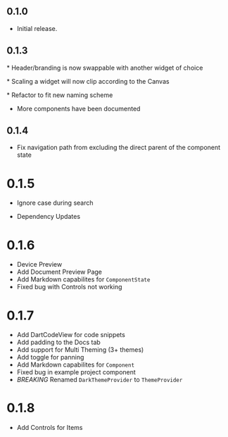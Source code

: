 ## 0.1.0

- Initial release.

## 0.1.3

\* Header/branding is now swappable with another widget of choice

\* Scaling a widget will now clip according to the Canvas

\* Refactor to fit new naming scheme

- More components have been documented

## 0.1.4

- Fix navigation path from excluding the direct parent of the component state

# 0.1.5

- Ignore case during search

- Dependency Updates

# 0.1.6

- Device Preview
- Add Document Preview Page
- Add Markdown capabilites for `ComponentState`
- Fixed bug with Controls not working

# 0.1.7

- Add DartCodeView for code snippets
- Add padding to the Docs tab
- Add support for Multi Theming (3+ themes)
- Add toggle for panning
- Add Markdown capabilites for `Component`
- Fixed bug in example project component
- *BREAKING* Renamed `DarkThemeProvider` to `ThemeProvider` 

# 0.1.8

- Add Controls for Items
